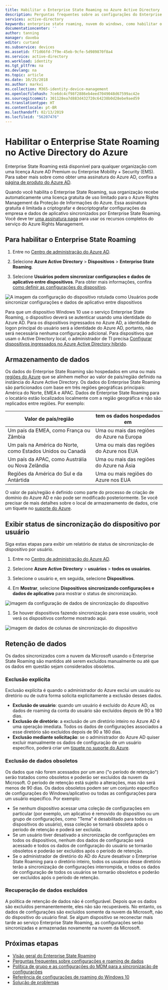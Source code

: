 ```yaml
---
title: Habilitar o Enterprise State Roaming no Azure Active Directory | Microsoft Docs
description: Perguntas frequentes sobre as configurações do Enterprise State Roaming em dispositivos do Windows. O Enterprise State Roaming fornece aos usuários uma experiência unificada em seus dispositivos Windows e reduz o tempo necessário para configurar um novo dispositivo.
services: active-directory
keywords: enterprise state roaming, nuvem do windows, como habilitar o enterprise state roaming
documentationcenter: ''
author: tanning
manager: daveba
editor: curtand
ms.subservice: devices
ms.assetid: f71d66fd-7f9e-45eb-9cfe-5d989870f8a4
ms.service: active-directory
ms.workload: identity
ms.tgt_pltfrm: na
ms.devlang: na
ms.topic: article
ms.date: 10/25/2018
ms.author: markvi
ms.collection: M365-identity-device-management
ms.openlocfilehash: 7ce6dc4cf98f2886eb4eed7049048d67599ac42e
ms.sourcegitcommit: 301128ea7d883d432720c64238b0d28ebe9aed59
ms.translationtype: HT
ms.contentlocale: pt-BR
ms.lasthandoff: 02/13/2019
ms.locfileid: "56207476"
---
```

# <a name="enable-enterprise-state-roaming-in-azure-active-directory"></a>Habilitar o Enterprise State Roaming no Active Directory do Azure
Enterprise State Roaming está disponível para qualquer organização com uma licença Azure AD Premium ou Enterprise Mobility + Security (EMS). Para saber mais sobre como obter uma assinatura do Azure AD, confira a [página de produto do Azure AD](https://azure.microsoft.com/services/active-directory).

Quando você habilita o Enterprise State Roaming, sua organização recebe automaticamente uma licença gratuita de uso limitado para o Azure Rights Management da Proteção de Informações do Azure. Essa assinatura gratuita é limitada a criptografar e descriptografar configurações da empresa e dados de aplicativo sincronizados por Enterprise State Roaming. Você deve ter [uma assinatura paga](https://azure.microsoft.com/pricing/details/information-protection/) para usar os recursos completos do serviço do Azure Rights Management.

## <a name="to-enable-enterprise-state-roaming"></a>Para habilitar o Enterprise State Roaming

1. Entre no [Centro de administração do Azure AD](https://aad.portal.azure.com/).

1. Selecione **Azure Active Directory** &gt; **Dispositivos** &gt; **Enterprise State Roaming**.

1. Selecione **Usuários podem sincronizar configurações e dados de aplicativo entre dispositivos**. Para obter mais informações, confira [como definir as configurações do dispositivo](https://docs.microsoft.com/azure/active-directory/device-management-azure-portal).
  
  ![A imagem da configuração do dispositivo rotulada como Usuários pode sincronizar configurações e dados de aplicativo entre dispositivos](./media/enterprise-state-roaming-enable/device-settings.png)
  
Para que um dispositivo Windows 10 use o serviço Enterprise State Roaming, o dispositivo deverá se autenticar usando uma identidade do Azure AD. Para os dispositivos ingressados no Azure AD, a identidade de logon principal do usuário será a identidade do Azure AD, portanto, não será necessária nenhuma configuração adicional. Para dispositivos que usam o Active Directory local, o administrador de TI precisa [Configurar dispositivos ingressados no Azure Active Directory híbrido](https://docs.microsoft.com/azure/active-directory/devices/hybrid-azuread-join-manual-steps). 

## <a name="data-storage"></a>Armazenamento de dados
Os dados do Enterprise State Roaming são hospedados em uma ou mais [regiões do Azure](https://azure.microsoft.com/regions/) que se alinhem melhor ao valor de país/região definido na instância do Azure Active Directory. Os dados do Enterprise State Roaming são particionados com base em três regiões geográficas principais: América do Norte, EMEA e APAC. Dados de Enterprise State Roaming para o locatário estão localizados localmente com a região geográfica e não são replicados entre regiões.  Por exemplo: 

Valor de país/região | tem os dados hospedados em
---------------------|-------------------------
Um país da EMEA, como França ou Zâmbia | Uma ou mais das regiões do Azure na Europa 
Um país na América do Norte, como Estados Unidos ou Canadá | Uma ou mais das regiões do Azure nos EUA
Um país da APAC, como Austrália ou Nova Zelândia | Uma ou mais das regiões do Azure na Ásia
Regiões da América do Sul e da Antártida | Uma ou mais regiões do Azure nos EUA

O valor de país/região é definido como parte do processo de criação de domínio do Azure AD e não pode ser modificado posteriormente. Se você precisar de mais detalhes sobre o local de armazenamento de dados, crie um tíquete no [suporte do Azure](https://azure.microsoft.com/support/options/).

## <a name="view-per-user-device-sync-status"></a>Exibir status de sincronização do dispositivo por usuário
Siga estas etapas para exibir um relatório de status de sincronização de dispositivo por usuário.

1. Entre no [Centro de administração do Azure AD](https://aad.portal.azure.com/).

1. Selecione **Azure Active Directory** &gt; **usuários** &gt; **todos os usuários**.

1. Selecione o usuário e, em seguida, selecione **Dispositivos**.

1. Em **Mostrar**, selecione **Dispositivos sincronizando configurações e dados de aplicativo** para mostrar o status de sincronização.
  
  ![imagem da configuração de dados de sincronização do dispositivo](./media/enterprise-state-roaming-enable/sync-status.png)
  
1. Se houver dispositivos fazendo sincronização para esse usuário, você verá os dispositivos conforme mostrado aqui.
  
  ![imagem de dados de colunas de sincronização do dispositivo](./media/enterprise-state-roaming-enable/device-status-row.png)

## <a name="data-retention"></a>Retenção de dados
Os dados sincronizados com a nuvem da Microsoft usando o Enterprise State Roaming são mantidos até serem excluídos manualmente ou até que os dados em questão sejam considerados obsoletos. 

### <a name="explicit-deletion"></a>Exclusão explícita
Exclusão explícita é quando o administrador do Azure exclui um usuário ou diretório ou de outra forma solicita explicitamente a exclusão desses dados.

* **Exclusão de usuário**: quando um usuário é excluído do Azure AD, os dados de roaming da conta do usuário são excluídos depois de 90 a 180 dias. 
* **Exclusão de diretório**: a exclusão de um diretório inteiro no Azure AD é uma operação imediata. Todos os dados de configurações associados a esse diretório são excluídos depois de 90 a 180 dias. 
* **Exclusão mediante solicitação**: se o administrador do Azure AD quiser excluir manualmente os dados de configuração de um usuário específico, poderá criar um [tíquete no suporte do Azure](https://azure.microsoft.com/support/). 

### <a name="stale-data-deletion"></a>Exclusão de dados obsoletos
Os dados que não forem acessados por um ano ("o período de retenção") serão tratados como obsoletos e poderão ser excluídos da nuvem da Microsoft. O período de retenção está sujeito a alterações, mas não será menos de 90 dias. Os dados obsoletos podem ser um conjunto específico de configurações do Windows/aplicativo ou todas as configurações para um usuário específico. Por exemplo: 

* Se nenhum dispositivo acessar uma coleção de configurações em particular (por exemplo, um aplicativo é removido do dispositivo ou um grupo de configurações, como "Tema" é desabilitado para todos os dispositivos do usuário), essa coleção se tornará obsoleta após o período de retenção e poderá ser excluída. 
* Se um usuário tiver desativado a sincronização de configurações em todos os dispositivos, nenhum dos dados de configuração será acessado e todos os dados de configuração do usuário se tornarão obsoletos e poderão ser excluídos após o período de retenção. 
* Se o administrador de diretório do AD do Azure desativar o Enterprise State Roaming para o diretório inteiro, todos os usuários desse diretório terão a sincronização de configurações interrompida, e todos os dados de configuração de todos os usuários se tornarão obsoletos e poderão ser excluídos após o período de retenção. 

### <a name="deleted-data-recovery"></a>Recuperação de dados excluídos
A política de retenção de dados não é configurável. Depois que os dados são excluídos permanentemente, eles não são recuperáveis. No entanto, os dados de configurações são excluídos somente da nuvem da Microsoft, não do dispositivo do usuário final. Se algum dispositivo se reconectar mais tarde ao serviço Enterprise State Roaming, as configurações serão sincronizadas e armazenadas novamente na nuvem da Microsoft.

## <a name="next-steps"></a>Próximas etapas

* [Visão geral do Enterprise State Roaming](enterprise-state-roaming-overview.md)
* [Perguntas frequentes sobre configurações e roaming de dados](enterprise-state-roaming-faqs.md)
* [Política de grupo e as configurações do MDM para a sincronização de configurações](enterprise-state-roaming-group-policy-settings.md)
* [Referência de configurações de roaming do Windows 10](enterprise-state-roaming-windows-settings-reference.md)
* [Solução de problemas](enterprise-state-roaming-troubleshooting.md)
